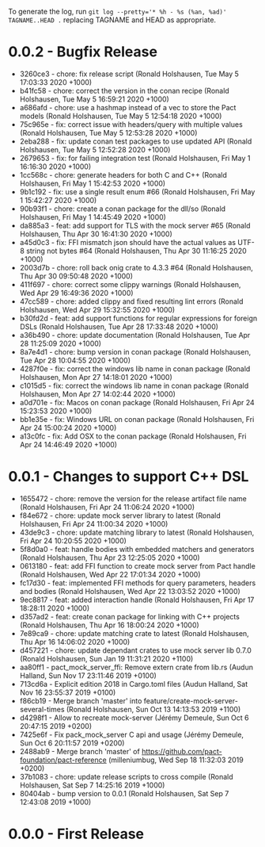To generate the log, run `git log --pretty='* %h - %s (%an, %ad)' TAGNAME..HEAD .` replacing TAGNAME and HEAD as appropriate.

# 0.0.2 - Bugfix Release

* 3260ce3 - chore: fix release script (Ronald Holshausen, Tue May 5 17:03:33 2020 +1000)
* b41fc58 - chore: correct the version in the conan recipe (Ronald Holshausen, Tue May 5 16:59:21 2020 +1000)
* a686afd - chore: use a hashmap instead of a vec to store the Pact models (Ronald Holshausen, Tue May 5 12:54:18 2020 +1000)
* 75c965e - fix: correct issue with headers/query with multiple values (Ronald Holshausen, Tue May 5 12:53:28 2020 +1000)
* 2eba288 - fix: update conan test packages to use updated API (Ronald Holshausen, Tue May 5 12:52:28 2020 +1000)
* 2679653 - fix: for failing integration test (Ronald Holshausen, Fri May 1 16:16:30 2020 +1000)
* 1cc568c - chore: generate headers for both C and C++ (Ronald Holshausen, Fri May 1 15:42:53 2020 +1000)
* 9b1c192 - fix: use a single result enum #66 (Ronald Holshausen, Fri May 1 15:42:27 2020 +1000)
* 90b93f1 - chore: create a conan package for the dll/so (Ronald Holshausen, Fri May 1 14:45:49 2020 +1000)
* da885a3 - feat: add support for TLS with the mock server #65 (Ronald Holshausen, Thu Apr 30 16:41:30 2020 +1000)
* a45d0c3 - fix: FFI mismatch json should have the actual values as UTF-8 string not bytes #64 (Ronald Holshausen, Thu Apr 30 11:16:25 2020 +1000)
* 2003d7b - chore: roll back onig crate to 4.3.3 #64 (Ronald Holshausen, Thu Apr 30 09:50:48 2020 +1000)
* 411f697 - chore: correct some clippy warnings (Ronald Holshausen, Wed Apr 29 16:49:36 2020 +1000)
* 47cc589 - chore: added clippy and fixed resulting lint errors (Ronald Holshausen, Wed Apr 29 15:32:55 2020 +1000)
* b30fd2d - feat: add support functions for regular expressions for foreign DSLs (Ronald Holshausen, Tue Apr 28 17:33:48 2020 +1000)
* a36b490 - chore: update documentation (Ronald Holshausen, Tue Apr 28 11:25:09 2020 +1000)
* 8a7e4d1 - chore: bump version in conan package (Ronald Holshausen, Tue Apr 28 10:04:55 2020 +1000)
* 4287f0e - fix: correct the windows lib name in conan package (Ronald Holshausen, Mon Apr 27 14:18:01 2020 +1000)
* c1015d5 - fix: correct the windows lib name in conan package (Ronald Holshausen, Mon Apr 27 14:02:44 2020 +1000)
* a0d701e - fix: Macos on conan package (Ronald Holshausen, Fri Apr 24 15:23:53 2020 +1000)
* bb1e35e - fix: Windows URL on conan package (Ronald Holshausen, Fri Apr 24 15:00:24 2020 +1000)
* a13c0fc - fix: Add OSX to the conan package (Ronald Holshausen, Fri Apr 24 14:46:49 2020 +1000)

# 0.0.1 - Changes to support C++ DSL

* 1655472 - chore: remove the version for the release artifact file name (Ronald Holshausen, Fri Apr 24 11:06:24 2020 +1000)
* f84e672 - chore: update mock server library to latest (Ronald Holshausen, Fri Apr 24 11:00:34 2020 +1000)
* 43de9c3 - chore: update matching library to latest (Ronald Holshausen, Fri Apr 24 10:20:55 2020 +1000)
* 5f8d0a0 - feat: handle bodies with embedded matchers and generators (Ronald Holshausen, Thu Apr 23 12:25:05 2020 +1000)
* 0613180 - feat: add FFI function to create mock server from Pact handle (Ronald Holshausen, Wed Apr 22 17:01:34 2020 +1000)
* fc17d30 - feat: implemented FFI methods for query parameters, headers and bodies (Ronald Holshausen, Wed Apr 22 13:03:52 2020 +1000)
* 9ec8817 - feat: added interaction handle (Ronald Holshausen, Fri Apr 17 18:28:11 2020 +1000)
* d357ad2 - feat: create conan package for linking with C++ projects (Ronald Holshausen, Thu Apr 16 18:00:24 2020 +1000)
* 7e89ca9 - chore: update matching crate to latest (Ronald Holshausen, Thu Apr 16 14:06:02 2020 +1000)
* d457221 - chore: update dependant crates to use mock server lib 0.7.0 (Ronald Holshausen, Sun Jan 19 11:31:21 2020 +1100)
* aa80ff1 - pact_mock_server_ffi: Remove extern crate from lib.rs (Audun Halland, Sun Nov 17 23:11:46 2019 +0100)
* 713cd6a - Explicit edition 2018 in Cargo.toml files (Audun Halland, Sat Nov 16 23:55:37 2019 +0100)
* f86cb19 - Merge branch 'master' into feature/create-mock-server-several-times (Ronald Holshausen, Sun Oct 13 14:13:53 2019 +1100)
* d4298f1 - Allow to recreate mock-server (Jérémy Demeule, Sun Oct 6 20:47:15 2019 +0200)
* 7425e6f - Fix pack_mock_server C api and usage (Jérémy Demeule, Sun Oct 6 20:11:57 2019 +0200)
* 2488ab9 - Merge branch 'master' of https://github.com/pact-foundation/pact-reference (milleniumbug, Wed Sep 18 11:32:03 2019 +0200)
* 37b1083 - chore: update release scripts to cross compile (Ronald Holshausen, Sat Sep 7 14:25:16 2019 +1000)
* 80404ab - bump version to 0.0.1 (Ronald Holshausen, Sat Sep 7 12:43:08 2019 +1000)

# 0.0.0 - First Release


